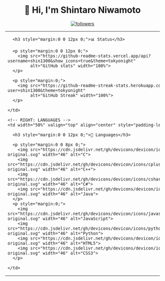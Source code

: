 <h1 align="center">👋 Hi, I'm Shintaro Niwamoto</h1>

<p align="center">
  <a href="https://github.com/shin1300">
    <img src="https://img.shields.io/github/followers/shin1300?label=Follow&style=social" alt="followers">
  </a>
</p>

<table width="100%" cellspacing="0" cellpadding="0">
  <tr>
    <!-- LEFT: STATUS -->
    <td width="50%" valign="top" style="padding-right:12px;">

      <h3 style="margin:0 0 12px 0;">📊 Status</h3>

      <p style="margin:0 0 12px 0;">
        <img src="https://github-readme-stats.vercel.app/api?username=shin1300&show_icons=true&theme=tokyonight"
             alt="GitHub stats" width="100%">
      </p>

      <p style="margin:0;">
        <img src="https://github-readme-streak-stats.herokuapp.com?user=shin1300&theme=tokyonight"
             alt="GitHub Streak" width="100%">
      </p>

    </td>

    <!-- RIGHT: LANGUAGES -->
    <td width="50%" valign="top" align="center" style="padding-left:12px;">

      <h3 style="margin:0 0 12px 0;">🧠 Languages</h3>

      <p style="margin:0 0 8px 0;">
        <img src="https://cdn.jsdelivr.net/gh/devicons/devicon/icons/c/c-original.svg" width="46" alt="C">
        <img src="https://cdn.jsdelivr.net/gh/devicons/devicon/icons/cplusplus/cplusplus-original.svg" width="46" alt="C++">
        <img src="https://cdn.jsdelivr.net/gh/devicons/devicon/icons/csharp/csharp-original.svg" width="46" alt="C#">
        <img src="https://cdn.jsdelivr.net/gh/devicons/devicon/icons/java/java-original.svg" width="46" alt="Java">
      </p>
      <p style="margin:0;">
        <img src="https://cdn.jsdelivr.net/gh/devicons/devicon/icons/javascript/javascript-original.svg" width="46" alt="JavaScript">
        <img src="https://cdn.jsdelivr.net/gh/devicons/devicon/icons/python/python-original.svg" width="46" alt="Python">
        <img src="https://cdn.jsdelivr.net/gh/devicons/devicon/icons/html5/html5-original.svg" width="46" alt="HTML5">
        <img src="https://cdn.jsdelivr.net/gh/devicons/devicon/icons/css3/css3-original.svg" width="46" alt="CSS3">
      </p>

    </td>
  </tr>
</table>
